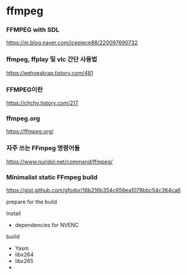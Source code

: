 # ffmpeg

### FFMPEG with SDL
https://m.blog.naver.com/icepiece88/220097690732

###  ffmpeg, ffplay 및 vlc 간단 사용법
https://eehoeskrap.tistory.com/481

### FFMPEG이란
https://chchy.tistory.com/217

### ffmpeg.org
https://ffmpeg.org/

### 자주 쓰는 FFmpeg 명령어들
https://www.nuridol.net/command/ffmpeg/

### Minimalist static FFmpeg build

https://gist.github.com/gfodor/16b216b354c656ea1078bbc54c364ca6

prepare for the build 

Install
 - dependencies for NVENC

buiild
 - Yasm
 - libx264 
 - libx265
 - 